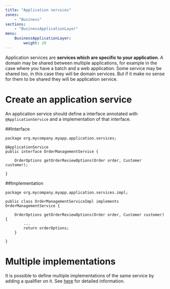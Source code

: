 ```yaml
---
title: "Application services"
zones:
    - "Business"
sections:
    - "BusinessApplicationLayer"
menu:
    BusinessApplicationLayer:
        weight: 20
---
```


Application services are **services which are specific to your application**. A domain may be shared between multiple 
applications, for example in the case where you have a batch and a web application. Some service may be shared too, 
in this case they will be domain services. But if it make no sense for them to be shared they will be application service.

# Create an application service

An application service should define a interface annotated with `@ApplicationService` and a implementation of that interface. 

##Interface

    package org.mycompany.myapp.application.services;

    @ApplicationService
    public interface OrderManagementService {
    
        OrderOptions getOrderReviewOptions(Order order, Customer customer);
    
    }
    
##Implementation
    
    package org.mycompany.myapp.application.services.impl;
    
    public class OrderManagementServiceImpl implements OrderManagementService {
    
        OrderOptions getOrderReviewOptions(Order order, Customer customer){
            ...
            return orderOptions;
        }
    
    }
    
# Multiple implementations

It is possible to define multiple implementations of the same service by adding a qualifier on it. See 
[here](#!/business-doc/hands-on-application/qualifier) for detailed information.
